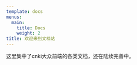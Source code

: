 ```yaml
---
template: docs
menus:
  main:
    title: Docs
    weight: 2
title: 欢迎来到文档站
---
```


这里集中了cnki大众前端的各类文档，还在陆续完善中。